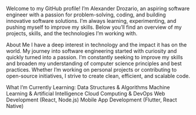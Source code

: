 Welcome to my GitHub profile! I’m Alexander Drozario, an aspiring software engineer with a passion for problem-solving, coding, and building innovative software solutions. I’m always learning, experimenting, and pushing myself to improve my skills. Below you’ll find an overview of my projects, skills, and the technologies I’m working with.

About Me
I have a deep interest in technology and the impact it has on the world. My journey into software engineering started with curiosity and quickly turned into a passion. I’m constantly seeking to improve my skills and broaden my understanding of computer science principles and best practices. Whether I’m working on personal projects or contributing to open-source initiatives, I strive to create clean, efficient, and scalable code.

What I’m Currently Learning:
Data Structures & Algorithms
Machine Learning & Artificial Intelligence
Cloud Computing & DevOps
Web Development (React, Node.js)
Mobile App Development (Flutter, React Native)
